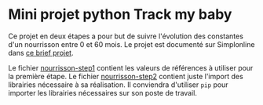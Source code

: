 # Mini projet python Track my baby

Ce projet en deux étapes a pour but de suivre l'évolution des constantes d'un nourrisson entre 0 et 60 mois. Le projet est documenté sur Simplonline dans [ce brief projet](https://simplonline.co/briefs/detail/fEPoCouyRST8fqodg).

Le fichier [nourrisson-step1](nourrisson-step1.py) contient les valeurs de références à utiliser pour la première étape. Le fichier [nourrisson-step2](nourrisson-step2.py) contient juste l'import des librairies nécessaire à sa réalisation. Il conviendra d'utiliser `pip` pour importer les librairies nécessaires sur son poste de travail.
